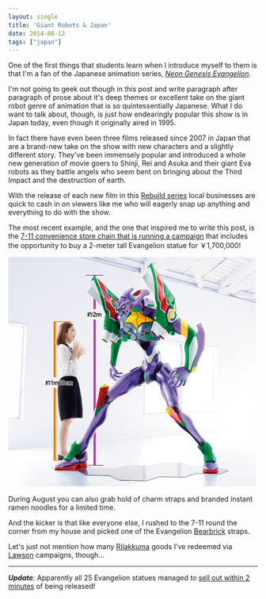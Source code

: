 ```yaml
---
layout: single
title: 'Giant Robots & Japan'
date: 2014-08-12
tags: ["japan"]
---
```


One of the first things that students learn when I introduce myself to them is that I'm a fan of the Japanese animation series, [_Neon Genesis Evangelion_][1].

I'm not going to geek out though in this post and write paragraph after paragraph of prose about it's deep themes or excellent take on the giant robot genre of animation that is so quintessentially Japanese. What I do want to talk about, though, is just how endearingly popular this show is in Japan today, even though it originally aired in 1995.

In fact there have even been three films released since 2007 in Japan that are a brand-new take on the show with new characters and a slightly different story. They've been immensely popular and introduced a whole new generation of movie goers to Shinji, Rei and Asuka and their giant Eva robots as they battle angels who seem bent on bringing about the Third Impact and the destruction of earth.

With the release of each new film in this [Rebuild series][2] local businesses are quick to cash in on viewers like me who will eagerly snap up anything and everything to do with the show.

The most recent example, and the one that inspired me to write this post, is the [7-11 convenience store chain that is running a campaign][3] that includes the opportunity to buy a 2-meter tall Evangelion statue for ￥1,700,000!

![Evangelion statue](/assets/post-images/evangelion.jpg)

During August you can also grab hold of charm straps and branded instant ramen noodles for a limited time.

And the kicker is that like everyone else, I rushed to the 7-11 round the corner from my house and picked one of the Evangelion [Bearbrick][4] straps.

Let's just not mention how many [Rilakkuma][5] goods I've redeemed via [Lawson][6] campaigns, though...

* * *

**_Update_**: Apparently all 25 Evangelion statues managed to [sell out within 2 minutes][7] of being released!

 [1]: https://en.wikipedia.org/wiki/Neon_genesis_evangelion
 [2]: https://en.wikipedia.org/wiki/Rebuild_of_Evangelion
 [3]: https://kotaku.com/in-japan-buy-an-18-000-evangelion-statue-from-7-eleve-1616797407
 [4]: https://en.wikipedia.org/wiki/Bearbrick
 [5]: http://www.san-x.co.jp/rilakkuma/
 [6]: http://www.lawson.co.jp/index.html
 [7]: http://kotaku.com/i-cant-believe-these-18-000-evangelion-statues-sold-ou-1617480159
